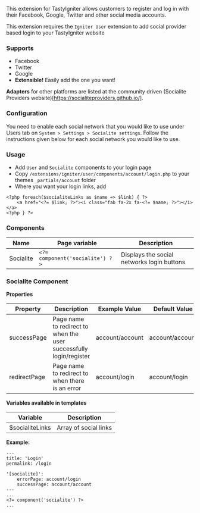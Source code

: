 This extension for TastyIgniter allows customers to register and log in with their Facebook, Google, Twitter and other social media accounts. 

This extension requires the `Igniter User` extension to add social provider based login to your TastyIgniter website

### Supports
- Facebook
- Twitter
- Google
- **Extensible!** Easily add the one you want!

**Adapters** for other platforms are listed at the community driven (Socialite Providers website)[https://socialiteproviders.github.io/].

### Configuration
You need to enable each social network that you would like to use under Users tab on 
`System > Settings > Socialite settings`. Follow the instructions given below for each social network you would like to use. 

### Usage
- Add `User` and `Socialite` components to your login page
- Copy `/extensions/igniter/user/components/account/login.php` to your themes `_partials/account` folder
- Where you want your login links, add
```
<?php foreach($socialiteLinks as $name => $link) { ?>
    <a href="<?= $link; ?>"><i class="fab fa-2x fa-<?= $name; ?>"></i></a>
<?php } ?>
```

### Components

| Name     | Page variable                | Description                                      |
| -------- | ---------------------------- | ------------------------------------------------ |
| Socialite | `<?= component('socialite') ?>` | Displays the social networks login buttons              |

### Socialite Component

**Properties**

| Property                 | Description              | Example Value | Default Value |
| ------------------------ | ------------------------ | ------------- | ------------- |
| successPage           | Page name to redirect to when the user successfully login/register           | account/account         | account/account        |
| redirectPage          | Page name to redirect to when there is an error       | account/login         |   account/login |

**Variables available in templates**

| Variable                  | Description                                                  |
| ------------------------- | ------------------------------------------------------------ |
| $socialiteLinks | Array of social links                                                |

**Example:**

```
---
title: 'Login'
permalink: /login

'[socialite]':
    errorPage: account/login
    successPage: account/account
---
...
<?= component('socialite') ?>
...
```

